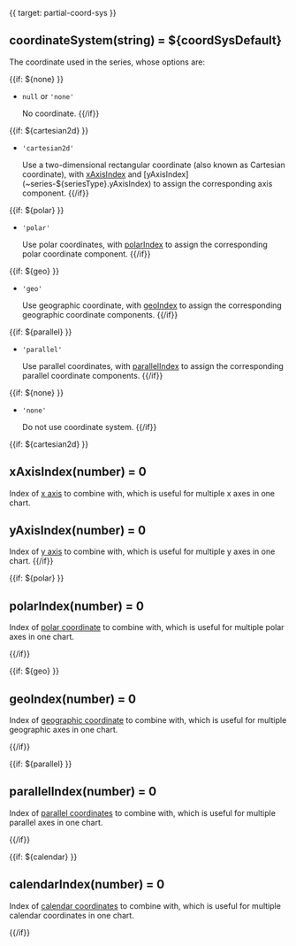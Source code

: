{{ target: partial-coord-sys }}

## coordinateSystem(string) = ${coordSysDefault}

The coordinate used in the series, whose options are:

{{if: ${none} }}
+ `null` or `'none'`

    No coordinate.
{{/if}}

{{if: ${cartesian2d} }}

+ `'cartesian2d'`

    Use a two-dimensional rectangular coordinate (also known as Cartesian coordinate), with [xAxisIndex](~series-${seriesType}.xAxisIndex) and [yAxisIndex](~series-${seriesType}.yAxisIndex) to assign the corresponding axis component.
{{/if}}

{{if: ${polar} }}

+ `'polar'`

    Use polar coordinates, with [polarIndex](~series-${seriesType}.polarIndex) to assign the corresponding polar coordinate component.
{{/if}}

{{if: ${geo} }}

+ `'geo'`

    Use geographic coordinate, with [geoIndex](~series-${seriesType}.geoIndex) to assign the corresponding geographic coordinate components.
{{/if}}

{{if: ${parallel} }}

+ `'parallel'`

    Use parallel coordinates, with [parallelIndex](~series-${seriesType}.parallelIndex) to assign the corresponding parallel coordinate components.
{{/if}}

{{if: ${none} }}

+ `'none'`

    Do not use coordinate system.
{{/if}}

{{if: ${cartesian2d} }}
## xAxisIndex(number) = 0

Index of [x axis](~xAxis) to combine with, which is  useful for multiple x axes in one chart.

## yAxisIndex(number) = 0

Index of [y axis](~yAxis) to combine with, which is  useful for multiple y axes in one chart.
{{/if}}



{{if: ${polar} }}
## polarIndex(number) = 0

Index of [polar coordinate](~polar) to combine with, which is useful for multiple polar axes in one chart.

{{/if}}



{{if: ${geo} }}
## geoIndex(number) = 0

Index of [geographic coordinate](~geo) to combine with, which is useful for multiple geographic axes in one chart.

{{/if}}



{{if: ${parallel} }}
## parallelIndex(number) = 0

Index of [parallel coordinates](~parallel) to combine with, which is useful for multiple parallel axes in one chart.

{{/if}}


{{if: ${calendar} }}
## calendarIndex(number) = 0

Index of [calendar coordinates](~calendar) to combine with, which is useful for multiple calendar coordinates in one chart.

{{/if}}


